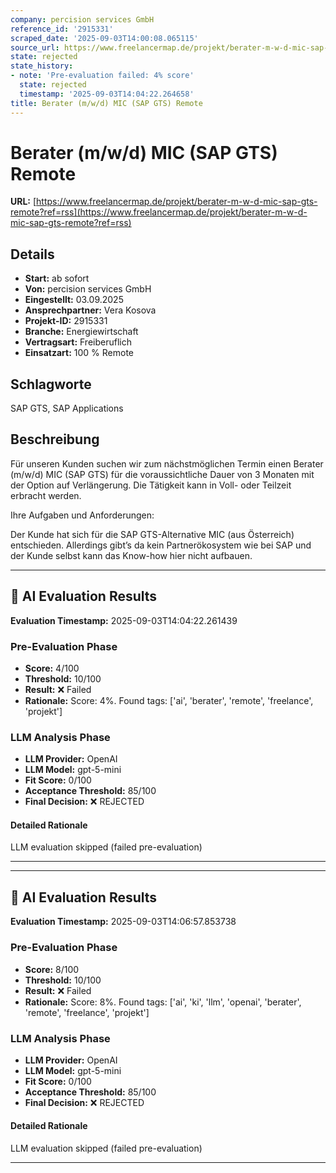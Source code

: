 ```yaml
---
company: percision services GmbH
reference_id: '2915331'
scraped_date: '2025-09-03T14:00:08.065115'
source_url: https://www.freelancermap.de/projekt/berater-m-w-d-mic-sap-gts-remote?ref=rss
state: rejected
state_history:
- note: 'Pre-evaluation failed: 4% score'
  state: rejected
  timestamp: '2025-09-03T14:04:22.264658'
title: Berater (m/w/d) MIC (SAP GTS) Remote
---
```



# Berater (m/w/d) MIC (SAP GTS) Remote
**URL:** [https://www.freelancermap.de/projekt/berater-m-w-d-mic-sap-gts-remote?ref=rss](https://www.freelancermap.de/projekt/berater-m-w-d-mic-sap-gts-remote?ref=rss)
## Details
- **Start:** ab sofort
- **Von:** percision services GmbH
- **Eingestellt:** 03.09.2025
- **Ansprechpartner:** Vera Kosova
- **Projekt-ID:** 2915331
- **Branche:** Energiewirtschaft
- **Vertragsart:** Freiberuflich
- **Einsatzart:** 100
                                                % Remote

## Schlagworte
SAP GTS, SAP Applications

## Beschreibung
Für unseren Kunden suchen wir zum nächstmöglichen Termin einen Berater (m/w/d) MIC (SAP GTS) für die voraussichtliche Dauer von 3 Monaten mit der Option auf Verlängerung. Die Tätigkeit kann in Voll- oder Teilzeit erbracht werden.

Ihre Aufgaben und Anforderungen:

Der Kunde hat sich für die SAP GTS-Alternative MIC (aus Österreich) entschieden. Allerdings gibt’s da kein Partnerökosystem wie bei SAP und der Kunde selbst kann das Know-how hier nicht aufbauen.

---

## 🤖 AI Evaluation Results

**Evaluation Timestamp:** 2025-09-03T14:04:22.261439

### Pre-Evaluation Phase
- **Score:** 4/100
- **Threshold:** 10/100
- **Result:** ❌ Failed
- **Rationale:** Score: 4%. Found tags: ['ai', 'berater', 'remote', 'freelance', 'projekt']

### LLM Analysis Phase
- **LLM Provider:** OpenAI
- **LLM Model:** gpt-5-mini
- **Fit Score:** 0/100
- **Acceptance Threshold:** 85/100
- **Final Decision:** ❌ REJECTED

#### Detailed Rationale
LLM evaluation skipped (failed pre-evaluation)

---


---

## 🤖 AI Evaluation Results

**Evaluation Timestamp:** 2025-09-03T14:06:57.853738

### Pre-Evaluation Phase
- **Score:** 8/100
- **Threshold:** 10/100
- **Result:** ❌ Failed
- **Rationale:** Score: 8%. Found tags: ['ai', 'ki', 'llm', 'openai', 'berater', 'remote', 'freelance', 'projekt']

### LLM Analysis Phase
- **LLM Provider:** OpenAI
- **LLM Model:** gpt-5-mini
- **Fit Score:** 0/100
- **Acceptance Threshold:** 85/100
- **Final Decision:** ❌ REJECTED

#### Detailed Rationale
LLM evaluation skipped (failed pre-evaluation)

---
